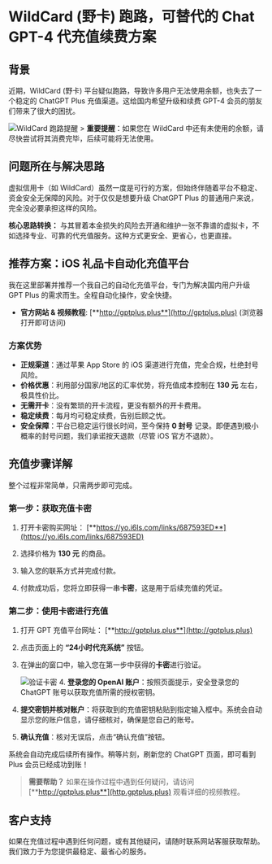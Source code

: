 # WildCard (野卡) 跑路，可替代的 Chat GPT-4 代充值续费方案

## 背景

近期，WildCard (野卡) 平台疑似跑路，导致许多用户无法使用余额，也失去了一个稳定的 ChatGPT Plus 充值渠道。这给国内希望升级和续费 GPT-4 会员的朋友们带来了很大的困扰。

![WildCard 跑路提醒](https://i.imgur.com/your-image-placeholder.png)  > **重要提醒**：如果您在 WildCard 中还有未使用的余额，请尽快尝试将其消费完毕，后续可能将无法使用。

## 问题所在与解决思路

虚拟信用卡（如 WildCard）虽然一度是可行的方案，但始终伴随着平台不稳定、资金安全无保障的风险。对于仅仅是想要升级 ChatGPT Plus 的普通用户来说，完全没必要承担这样的风险。

**核心思路转换：** 与其冒着本金损失的风险去开通和维护一张不靠谱的虚拟卡，不如选择专业、可靠的代充值服务。这种方式更安全、更省心，也更直接。

## 推荐方案：iOS 礼品卡自动化充值平台

我在这里部署并推荐一个我自己的自动化充值平台，专门为解决国内用户升级 GPT Plus 的需求而生。全程自动化操作，安全快捷。

* **官方网站 & 视频教程**: [**http://gptplus.plus**](http://gptplus.plus) (浏览器打开即可访问)

### 方案优势

* **正规渠道**：通过苹果 App Store 的 iOS 渠道进行充值，完全合规，杜绝封号风险。
* **价格优惠**：利用部分国家/地区的汇率优势，将充值成本控制在 **130 元** 左右，极具性价比。
* **无需开卡**：没有繁琐的开卡流程，更没有额外的开卡费用。
* **稳定续费**：每月均可稳定续费，告别后顾之忧。
* **安全保障**：平台已稳定运行很长时间，至今保持 **0 封号** 记录。即便遇到极小概率的封号问题，我们承诺按天退款（尽管 iOS 官方不退款）。

## 充值步骤详解

整个过程非常简单，只需两步即可完成。

### 第一步：获取充值卡密

1.  打开卡密购买网址：
    [**https://yo.i6ls.com/links/687593ED**](https://yo.i6ls.com/links/687593ED)

2.  选择价格为 **130 元** 的商品。

3.  输入您的联系方式并完成付款。

4.  付款成功后，您将立即获得一串**卡密**，这是用于后续充值的凭证。

### 第二步：使用卡密进行充值

1.  打开 GPT 充值平台网址：
    [**http://gptplus.plus**](http://gptplus.plus)

2.  点击页面上的 **“24小时代充系统”** 按钮。

3.  在弹出的窗口中，输入您在第一步中获得的**卡密**进行验证。

    ![验证卡密](https://i.imgur.com/your-image-placeholder-2.png) 4.  **登录您的 OpenAI 账户**：按照页面提示，安全登录您的 ChatGPT 账号以获取充值所需的授权密钥。

5.  **提交密钥并核对账户**：将获取到的充值密钥粘贴到指定输入框中。系统会自动显示您的账户信息，请仔细核对，确保是您自己的账号。

6.  **确认充值**：核对无误后，点击“确认充值”按钮。

系统会自动完成后续所有操作。稍等片刻，刷新您的 ChatGPT 页面，即可看到 Plus 会员已经成功到账！

> **需要帮助？**
> 如果在操作过程中遇到任何疑问，请访问 [**http://gptplus.plus**](http.gptplus.plus) 观看详细的视频教程。

## 客户支持

如果在充值过程中遇到任何问题，或有其他疑问，请随时联系网站客服获取帮助。我们致力于为您提供最稳定、最省心的服务。
